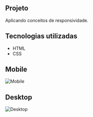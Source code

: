 ## Projeto
Aplicando conceitos de responsividade.

## Tecnologias utilizadas
- HTML
- CSS

## Mobile
![Mobile](https://github.com/gabspock/Responsividade/assets/121103059/2b7c5379-71bf-4728-8f0c-e9a06c10a2f5)

## Desktop
![Desktop](https://github.com/gabspock/Responsividade/assets/121103059/aa948941-a04c-4bf0-aac1-63079ad54fe0)
